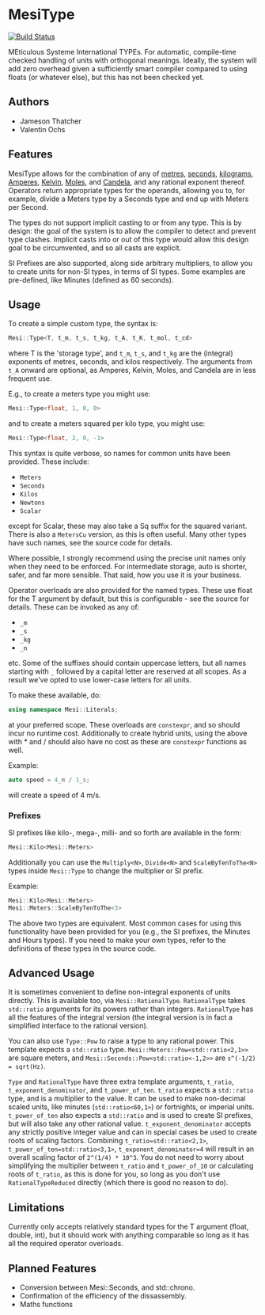 MesiType
========

[![Build Status](https://api.travis-ci.org/SirEelBiscuits/mesitype.svg?branch=master)](https://travis-ci.org/SirEelBiscuits/mesitype)

MEticulous Systeme International TYPEs. For automatic, compile-time checked
handling of units with orthogonal meanings.
Ideally, the system will add zero overhead given a sufficiently smart compiler
compared to using floats (or whatever else), but this has not been checked yet.

Authors
-------

- Jameson Thatcher
- Valentin Ochs

Features
--------
MesiType allows for the combination of any of
[metres](http://en.wikipedia.org/wiki/Metre),
[seconds](http://en.wikipedia.org/wiki/Second), 
[kilograms](http://en.wikipedia.org/wiki/Kilogram),
[Amperes](http://en.wikipedia.org/wiki/Ampere),
[Kelvin](http://en.wikipedia.org/wiki/Kelvin),
[Moles](http://en.wikipedia.org/wiki/Mole_(Unit)), and
[Candela](http://en.wikipedia.org/wiki/Candela),
and any rational exponent thereof.
Operators return appropriate types for the operands, allowing you to, for
example, divide a Meters type by a Seconds type and end up with Meters per
Second.

The types do not support implicit casting to or from any type.
This is by design: the goal of the system is to allow the compiler to detect
and prevent type clashes.
Implicit casts into or out of this type would allow this design goal to be
circumvented, and so all casts are explicit.

SI Prefixes are also supported, along side arbitrary multipliers, to allow you
to create units for non-SI types, in terms of SI types.
Some examples are pre-defined, like Minutes (defined as 60 seconds).

Usage
-----
To create a simple custom type, the syntax is:

```cpp
Mesi::Type<T, t_m, t_s, t_kg, t_A, t_K, t_mol, t_cd>
```
    
where T is the 'storage type', and `t_m`, `t_s`, and `t_kg` are the
(integral) exponents of metres, seconds, and kilos respectively.
The arguments from `t_A` onward are optional, as Amperes, Kelvin, Moles, and
Candela are in less frequent use.

E.g., to create a meters type you might use:

```cpp
Mesi::Type<float, 1, 0, 0>
```
    
and to create a meters squared per kilo type, you might use:

```cpp
Mesi::Type<float, 2, 0, -1>
```

This syntax is quite verbose, so names for common units have been provided.
These include:

* `Meters`
* `Seconds`
* `Kilos`
* `Newtons`
* `Scalar`

except for Scalar, these may also take a Sq suffix for the squared variant.
There is also a `MetersCu` version, as this is often useful.
Many other types have such names, see the source code for details.

Where possible, I strongly recommend using the precise unit names only when
they need to be enforced.
For intermediate storage, auto is shorter, safer, and far more sensible.
That said, how you use it is your business.

Operator overloads are also provided for the named types.
These use float for the T argument by default, but this is configurable -
see the source for details.
These can be invoked as any of:

* `_m`
* `_s`
* `_kg`
* `_n`

etc. Some of the suffixes should contain uppercase letters, but all names
starting with `_` followed by a capital letter are reserved at all scopes.
As a result we've opted to use lower-case letters for all units.

To make these available, do:

```cpp
using namespace Mesi::Literals;
```

at your preferred scope.
These overloads are `constexpr`, and so should incur no runtime cost.
Additionally to create hybrid units, using the above with * and / should
also have no cost as these are `constexpr` functions as well.

Example:

```cpp
auto speed = 4_m / 1_s;
```

will create a speed of 4 m/s.

### Prefixes

SI prefixes like kilo-, mega-, milli- and so forth are available in the form:

```cpp
Mesi::Kilo<Mesi::Meters>
```

Additionally you can use the `Multiply<N>`, `Divide<N>` and `ScaleByTenToThe<N>`
types inside `Mesi::Type` to change the multiplier or SI prefix.

Example:

```cpp
Mesi::Kilo<Mesi::Meters>
Mesi::Meters::ScaleByTenToThe<3>
```

The above two types are equivalent.
Most common cases for using this functionality have been provided for you (e.g.,
the SI prefixes, the Minutes and Hours types).
If you need to make your own types, refer to the definitions of these types in
the source code.

Advanced Usage
--------------

It is sometimes convenient to define non-integral exponents of units directly.
This is available too, via `Mesi::RationalType`.
`RationalType` takes `std::ratio` arguments for its powers rather than integers.
`RationalType` has all the features of the integral version (the integral
version is in fact a simplified interface to the rational version).

You can also use `Type::Pow` to raise a type to any rational power. This
template expects a `std::ratio` type. `Mesi::Meters::Pow<std::ratio<2,1>>` are
square meters, and `Mesi::Seconds::Pow<std::ratio<-1,2>>` are `s^(-1/2) =
sqrt(Hz)`.

`Type` and `RationalType` have three extra template arguments, `t_ratio`,
`t_exponent_denominator`, and `t_power_of_ten`.
`t_ratio` expects a `std::ratio` type, and is a multiplier to the
value. It can be used to make non-decimal scaled units, like minutes
(`std::ratio<60,1>`) or fortnights, or imperial units.  `t_power_of_ten` also
expects a `std::ratio` and is used to create SI prefixes, but will also take
any other rational value.  `t_exponent_denominator` accepts any strictly
positive integer value and can in special cases be used to create roots of
scaling factors. Combining `t_ratio=std::ratio<2,1>`,
`t_power_of_ten=std::ratio<3,1>`, `t_exponent_denominator=4` will result in an
overall scaling factor of `2^(1/4) * 10^3`.
You do not need to worry about simplifying the multiplier between `t_ratio` and
`t_power_of_10` or calculating roots of `t_ratio`, as this is done for you, so
long as you don't use `RationalTypeReduced` directly (which there is good no
reason to do).

Limitations
-----------
Currently only accepts relatively standard types for the T argument (float,
double, int), but it should work with anything comparable so long as it has
all the required operator overloads.

Planned Features
----------------

* Conversion between Mesi::Seconds, and std::chrono.
* Confirmation of the efficiency of the dissassembly.
* Maths functions
